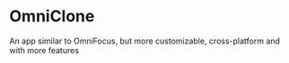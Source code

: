 # OmniClone
An app similar to OmniFocus, but more customizable, cross-platform and with more features

